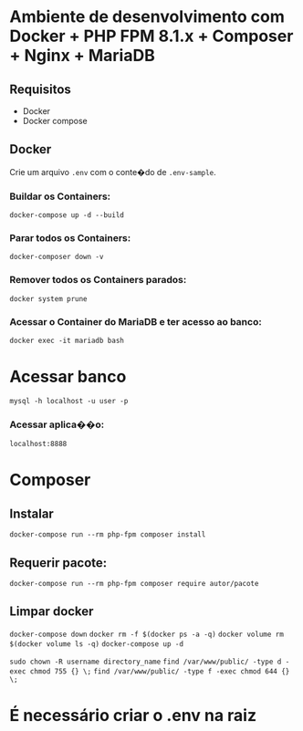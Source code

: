# Ambiente de desenvolvimento com Docker + PHP FPM 8.1.x + Composer + Nginx + MariaDB

## Requisitos

* Docker
* Docker compose

## Docker

Crie um arquivo `.env` com o conte�do de `.env-sample`.

### Buildar os Containers:

`docker-compose up -d --build`

### Parar todos os Containers:

`docker-composer down -v` 

### Remover todos os Containers parados:

`docker system prune`

### Acessar o Container do MariaDB e ter acesso ao banco:

`docker exec -it mariadb bash`

# Acessar banco

`mysql -h localhost -u user -p`

### Acessar aplica��o:

`localhost:8888`

# Composer

## Instalar

`docker-compose run --rm php-fpm composer install `

## Requerir pacote:

`docker-compose run --rm php-fpm composer require autor/pacote`

## Limpar docker 
`docker-compose down`
`docker rm -f $(docker ps -a -q)`
`docker volume rm $(docker volume ls -q)`
`docker-compose up -d`

<!-- Permissão diretório escrita --> 
`sudo chown -R username directory_name`
`find /var/www/public/ -type d -exec chmod 755 {} \;`
`find /var/www/public/ -type f -exec chmod 644 {} \;`


# É necessário criar o .env na raiz 